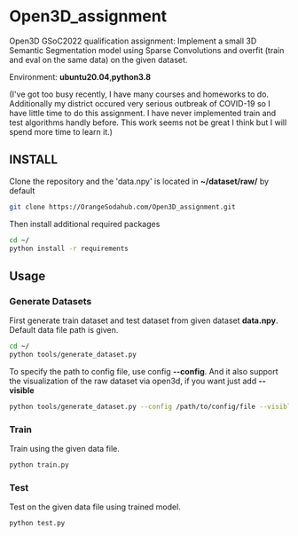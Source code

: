 # Open3D_assignment
Open3D GSoC2022 qualification assignment: Implement a small 3D Semantic Segmentation model using Sparse Convolutions and overfit (train and eval on the same data) on the given dataset.


Environment: **ubuntu20.04**,**python3.8**

(I've got too busy recently, I have many courses and homeworks to do. Additionally my district occured very serious outbreak of COVID-19 so I have little time to do this assignment. I have never implemented train and test algorithms handly before. This work seems not be great I think but I will spend more time to learn it.)

## INSTALL
Clone the repository and the 'data.npy' is located in **~/dataset/raw/** by default

```bash
git clone https://OrangeSodahub.com/Open3D_assignment.git
```

Then install additional required packages

```bash
cd ~/
python install -r requirements
```

## Usage
### Generate Datasets
First generate train dataset and test dataset from given dataset **data.npy**. Default data file path is given.

```bash
cd ~/
python tools/generate_dataset.py
```

To specify the path to config file, use config **--config**. And it also support the visualization of the raw dataset via open3d, if you want just add **--visible**

```bash
python tools/generate_dataset.py --config /path/to/config/file --visible True
```

### Train
Train using the given data file.

```bash
python train.py
```


### Test
Test on the given data file using trained model.

```bash
python test.py
```